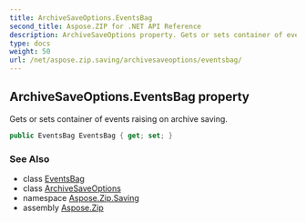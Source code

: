 ```yaml
---
title: ArchiveSaveOptions.EventsBag
second_title: Aspose.ZIP for .NET API Reference
description: ArchiveSaveOptions property. Gets or sets container of events raising on archive saving
type: docs
weight: 50
url: /net/aspose.zip.saving/archivesaveoptions/eventsbag/
---
```

## ArchiveSaveOptions.EventsBag property

Gets or sets container of events raising on archive saving.

```csharp
public EventsBag EventsBag { get; set; }
```

### See Also

* class [EventsBag](../../eventsbag/)
* class [ArchiveSaveOptions](../)
* namespace [Aspose.Zip.Saving](../../archivesaveoptions/)
* assembly [Aspose.Zip](../../../)


